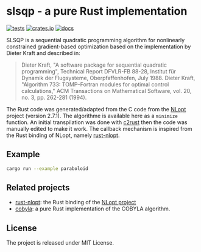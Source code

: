 # slsqp - a pure Rust implementation

[![tests](https://github.com/relf/cobyla/actions/workflows/tests.yml/badge.svg)](https://github.com/relf/cobyla/actions/workflows/tests.yml)
[![crates.io](https://img.shields.io/crates/v/slsqp)](https://crates.io/crates/slsqp)
[![docs](https://docs.rs/slsqp/badge.svg)](https://docs.rs/slsqp)

SLSQP is a sequential quadratic programming algorithm for nonlinearly constrained gradient-based optimization based on the implementation by Dieter Kraft and described in:

  > Dieter Kraft, "A software package for sequential quadratic programming", Technical Report DFVLR-FB 88-28, Institut für Dynamik der Flugsysteme, Oberpfaffenhofen, July 1988.
  > Dieter Kraft, "Algorithm 733: TOMP–Fortran modules for optimal control calculations," ACM Transactions on Mathematical Software, vol. 20, no. 3, pp. 262-281 (1994).

The Rust code was generated/adapted from the C code from the [NLopt](https://github.com/stevengj/nlopt) project (version 2.7.1).
The algorithme is available here as a `minimize` function. 
An initial transpilation was done with [c2rust](https://github.com/immunant/c2rust) then the code was manually edited to make it work. The callback mechanism is inspired from the Rust binding of NLopt, namely [rust-nlopt](https://github.com/adwhit/rust-nlopt).

## Example

```bash
cargo run --example paraboloid
```

## Related projects

* [rust-nlopt](https://github.com/adwhit/rust-nlopt): the Rust binding of the [NLopt project](https://nlopt.readthedocs.io)
* [cobyla](https://github.com/relf/cobyla): a pure Rust implementation of the COBYLA algorithm. 

## License

The project is released under MIT License.


